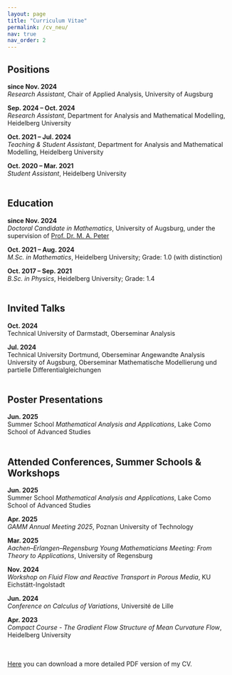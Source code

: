 ```yaml
---
layout: page
title: "Curriculum Vitae"
permalink: /cv_neu/
nav: true
nav_order: 2
---
```


<h2>Positions</h2>

<b>since Nov. 2024</b><br>
<em>Research Assistant</em>, Chair of Applied Analysis, University of Augsburg<br>

<b>Sep. 2024 – Oct. 2024</b><br>
<em>Research Assistant</em>, Department for Analysis and Mathematical Modelling, Heidelberg University<br>

<b>Oct. 2021 – Jul. 2024</b><br>
<em>Teaching & Student Assistant</em>, Department for Analysis and Mathematical Modelling, Heidelberg University<br>

<b>Oct. 2020 – Mar. 2021</b><br>
<em>Student Assistant</em>, Heidelberg University<br><br>


<h2>Education</h2>

<b>since Nov. 2024</b><br>
<em>Doctoral Candidate in Mathematics</em>, University of Augsburg, under the supervision of <a href="https://www.uni-augsburg.de/de/fakultaet/mntf/math/prof/appa/mp/" target="_blank">Prof. Dr. M. A. Peter</a><br>

<b>Oct. 2021 – Aug. 2024</b><br>
<em>M.Sc. in Mathematics</em>, Heidelberg University; 
Grade: 1.0 (with distinction)<br>

<b>Oct. 2017 – Sep. 2021</b><br>
<em>B.Sc. in Physics</em>, Heidelberg University;
Grade: 1.4<br><br>


<h2>Invited Talks</h2>

<b>Oct. 2024</b><br>
Technical University of Darmstadt, Oberseminar Analysis<br>

<b>Jul. 2024</b><br>
Technical University Dortmund, Oberseminar Angewandte Analysis<br>
University of Augsburg, Oberseminar Mathematische Modellierung und partielle Differentialgleichungen<br><br>


<h2>Poster Presentations</h2>

<b>Jun. 2025</b><br>
Summer School <em>Mathematical Analysis and Applications</em>, Lake Como School of Advanced Studies<br><br>


<h2>Attended Conferences, Summer Schools & Workshops</h2>

<b>Jun. 2025</b><br>
Summer School <em>Mathematical Analysis and Applications</em>, Lake Como School of Advanced Studies<br>

<b>Apr. 2025</b><br>
<em>GAMM Annual Meeting 2025</em>, Poznan University of Technology<br>

<b>Mar. 2025</b><br>
<em>Aachen–Erlangen–Regensburg Young Mathematicians Meeting: From Theory to Applications</em>, University of Regensburg<br>

<b>Nov. 2024</b><br>
<em>Workshop on Fluid Flow and Reactive Transport in Porous Media</em>, KU Eichstätt-Ingolstadt<br>

<b>Jun. 2024</b><br>
<em>Conference on Calculus of Variations</em>, Université de Lille<br>

<b>Apr. 2023</b><br>
<em>Compact Course - The Gradient Flow Structure of Mean Curvature Flow</em>, Heidelberg University<br><br><br>


<a href="{{ '/assets/pdf/CV_LucasFix.pdf' | relative_url }}">Here</a> you can download a more detailed PDF version of my CV.
